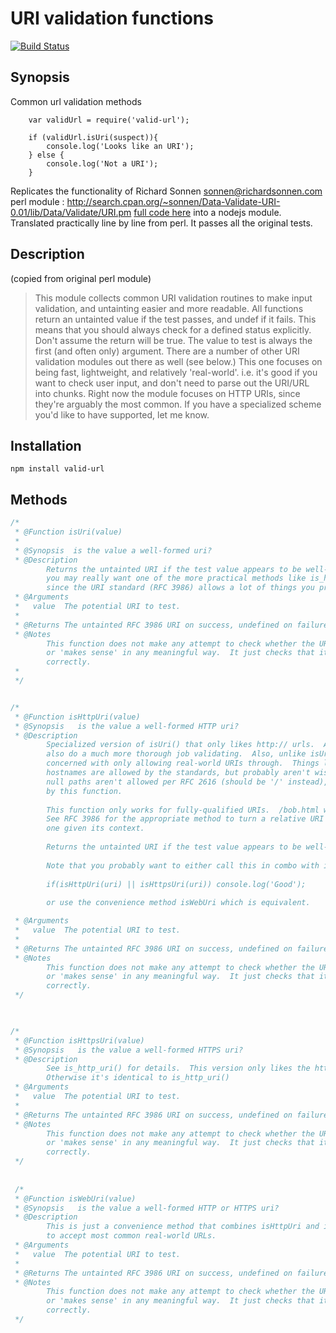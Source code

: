 URI validation functions
==
[![Build Status](https://travis-ci.org/ogt/valid-url.png)](https://travis-ci.org/ogt/valid-url)

## Synopsis

Common url validation methods 
```
    var validUrl = require('valid-url');
  
    if (validUrl.isUri(suspect)){
        console.log('Looks like an URI');
    } else {
        console.log('Not a URI');
    }
```

Replicates the functionality of Richard Sonnen <sonnen@richardsonnen.com> perl module :
http://search.cpan.org/~sonnen/Data-Validate-URI-0.01/lib/Data/Validate/URI.pm [full code here](http://anonscm.debian.org/gitweb/?p=users/dom/libdata-validate-uri-perl.git)
into a nodejs module. Translated practically line by line from perl. 
It passes all the original tests.

## Description

(copied from original perl module)

> This module collects common URI validation routines to make input validation, and untainting easier and more readable.
> All functions return an untainted value if the test passes, and undef if it fails. This means that you should always check for a defined status explicitly. Don't assume the return will be true.
> The value to test is always the first (and often only) argument.
> There are a number of other URI validation modules out there as well (see below.) This one focuses on being fast, lightweight, and relatively 'real-world'. i.e. it's good if you want to check user input, and don't need to parse out the URI/URL into chunks.
> Right now the module focuses on HTTP URIs, since they're arguably the most common. If you have a specialized scheme you'd like to have supported, let me know.

## Installation 

```
npm install valid-url
```

## Methods
```javascript
/*
 * @Function isUri(value)
 *
 * @Synopsis  is the value a well-formed uri?
 * @Description  
        Returns the untainted URI if the test value appears to be well-formed.  Note that
        you may really want one of the more practical methods like is_http_uri or is_https_uri,
        since the URI standard (RFC 3986) allows a lot of things you probably don't want.
 * @Arguments 
 *   value  The potential URI to test.
 *
 * @Returns The untainted RFC 3986 URI on success, undefined on failure.
 * @Notes 
        This function does not make any attempt to check whether the URI is accessible
        or 'makes sense' in any meaningful way.  It just checks that it is formatted
        correctly.
 *
 */


/*
 * @Function isHttpUri(value)
 * @Synopsis   is the value a well-formed HTTP uri?
 * @Description  
        Specialized version of isUri() that only likes http:// urls.  As a result, it can
        also do a much more thorough job validating.  Also, unlike isUri() it is more
        concerned with only allowing real-world URIs through.  Things like relative
        hostnames are allowed by the standards, but probably aren't wise.  Conversely,
        null paths aren't allowed per RFC 2616 (should be '/' instead), but are allowed
        by this function.
        
        This function only works for fully-qualified URIs.  /bob.html won't work.  
        See RFC 3986 for the appropriate method to turn a relative URI into an absolute 
        one given its context.
        
        Returns the untainted URI if the test value appears to be well-formed.
        
        Note that you probably want to either call this in combo with is_https_uri(). i.e.
        
        if(isHttpUri(uri) || isHttpsUri(uri)) console.log('Good');
        
        or use the convenience method isWebUri which is equivalent.

 * @Arguments 
 *   value  The potential URI to test.
 *
 * @Returns The untainted RFC 3986 URI on success, undefined on failure.
 * @Notes 
        This function does not make any attempt to check whether the URI is accessible
        or 'makes sense' in any meaningful way.  It just checks that it is formatted
        correctly.
 */
 


/*
 * @Function isHttpsUri(value)
 * @Synopsis   is the value a well-formed HTTPS uri?
 * @Description  
        See is_http_uri() for details.  This version only likes the https URI scheme.
        Otherwise it's identical to is_http_uri()
 * @Arguments 
 *   value  The potential URI to test.
 *
 * @Returns The untainted RFC 3986 URI on success, undefined on failure.
 * @Notes 
        This function does not make any attempt to check whether the URI is accessible
        or 'makes sense' in any meaningful way.  It just checks that it is formatted
        correctly.
 */
 
 
 /*
 * @Function isWebUri(value)
 * @Synopsis   is the value a well-formed HTTP or HTTPS uri?
 * @Description  
        This is just a convenience method that combines isHttpUri and isHttpsUri
        to accept most common real-world URLs.
 * @Arguments 
 *   value  The potential URI to test.
 *
 * @Returns The untainted RFC 3986 URI on success, undefined on failure.
 * @Notes 
        This function does not make any attempt to check whether the URI is accessible
        or 'makes sense' in any meaningful way.  It just checks that it is formatted
        correctly.
 */
 
